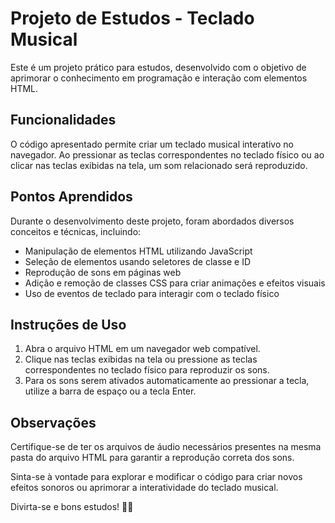 # Projeto de Estudos - Teclado Musical

Este é um projeto prático para estudos, desenvolvido com o objetivo de aprimorar o conhecimento em programação e interação com elementos HTML.

## Funcionalidades

O código apresentado permite criar um teclado musical interativo no navegador. Ao pressionar as teclas correspondentes no teclado físico ou ao clicar nas teclas exibidas na tela, um som relacionado será reproduzido.

## Pontos Aprendidos

Durante o desenvolvimento deste projeto, foram abordados diversos conceitos e técnicas, incluindo:

- Manipulação de elementos HTML utilizando JavaScript
- Seleção de elementos usando seletores de classe e ID
- Reprodução de sons em páginas web
- Adição e remoção de classes CSS para criar animações e efeitos visuais
- Uso de eventos de teclado para interagir com o teclado físico

## Instruções de Uso

1. Abra o arquivo HTML em um navegador web compatível.
2. Clique nas teclas exibidas na tela ou pressione as teclas correspondentes no teclado físico para reproduzir os sons.
3. Para os sons serem ativados automaticamente ao pressionar a tecla, utilize a barra de espaço ou a tecla Enter.

## Observações

Certifique-se de ter os arquivos de áudio necessários presentes na mesma pasta do arquivo HTML para garantir a reprodução correta dos sons.

Sinta-se à vontade para explorar e modificar o código para criar novos efeitos sonoros ou aprimorar a interatividade do teclado musical.

Divirta-se e bons estudos! 🎹🎶
